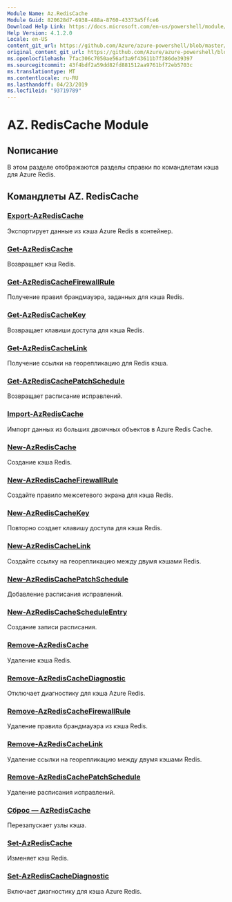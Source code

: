 ```yaml
---
Module Name: Az.RedisCache
Module Guid: 820628d7-6938-488a-8760-43373a5ffce6
Download Help Link: https://docs.microsoft.com/en-us/powershell/module/az.rediscache
Help Version: 4.1.2.0
Locale: en-US
content_git_url: https://github.com/Azure/azure-powershell/blob/master/src/RedisCache/RedisCache/help/Az.RedisCache.md
original_content_git_url: https://github.com/Azure/azure-powershell/blob/master/src/RedisCache/RedisCache/help/Az.RedisCache.md
ms.openlocfilehash: 7fac306c7050ae56af3a9f43611b7f386de39397
ms.sourcegitcommit: 43f4bdf2a59dd82fd881512aa9761bf72eb5703c
ms.translationtype: MT
ms.contentlocale: ru-RU
ms.lasthandoff: 04/23/2019
ms.locfileid: "93719789"
---
```

# AZ. RedisCache Module
## Nописание
В этом разделе отображаются разделы справки по командлетам кэша для Azure Redis.

## Командлеты AZ. RedisCache
### [Export-AzRedisCache](Export-AzRedisCache.md)
Экспортирует данные из кэша Azure Redis в контейнер.

### [Get-AzRedisCache](Get-AzRedisCache.md)
Возвращает кэш Redis.

### [Get-AzRedisCacheFirewallRule](Get-AzRedisCacheFirewallRule.md)
Получение правил брандмауэра, заданных для кэша Redis.

### [Get-AzRedisCacheKey](Get-AzRedisCacheKey.md)
Возвращает клавиши доступа для кэша Redis.

### [Get-AzRedisCacheLink](Get-AzRedisCacheLink.md)
Получение ссылки на георепликацию для Redis кэша.

### [Get-AzRedisCachePatchSchedule](Get-AzRedisCachePatchSchedule.md)
Возвращает расписание исправлений.

### [Import-AzRedisCache](Import-AzRedisCache.md)
Импорт данных из больших двоичных объектов в Azure Redis Cache.

### [New-AzRedisCache](New-AzRedisCache.md)
Создание кэша Redis.

### [New-AzRedisCacheFirewallRule](New-AzRedisCacheFirewallRule.md)
Создайте правило межсетевого экрана для кэша Redis.

### [New-AzRedisCacheKey](New-AzRedisCacheKey.md)
Повторно создает клавишу доступа для кэша Redis.

### [New-AzRedisCacheLink](New-AzRedisCacheLink.md)
Создайте ссылку на георепликацию между двумя кэшами Redis.

### [New-AzRedisCachePatchSchedule](New-AzRedisCachePatchSchedule.md)
Добавление расписания исправлений.

### [New-AzRedisCacheScheduleEntry](New-AzRedisCacheScheduleEntry.md)
Создание записи расписания.

### [Remove-AzRedisCache](Remove-AzRedisCache.md)
Удаление кэша Redis.

### [Remove-AzRedisCacheDiagnostic](Remove-AzRedisCacheDiagnostic.md)
Отключает диагностику для кэша Azure Redis.

### [Remove-AzRedisCacheFirewallRule](Remove-AzRedisCacheFirewallRule.md)
Удаление правила брандмауэра из кэша Redis.

### [Remove-AzRedisCacheLink](Remove-AzRedisCacheLink.md)
Удаление ссылки на георепликацию между двумя кэшами Redis.

### [Remove-AzRedisCachePatchSchedule](Remove-AzRedisCachePatchSchedule.md)
Удаление расписания исправлений.

### [Сброс — AzRedisCache](Reset-AzRedisCache.md)
Перезапускает узлы кэша.

### [Set-AzRedisCache](Set-AzRedisCache.md)
Изменяет кэш Redis.

### [Set-AzRedisCacheDiagnostic](Set-AzRedisCacheDiagnostic.md)
Включает диагностику для кэша Azure Redis.

